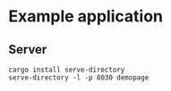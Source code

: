 # Example application

## Server

```
cargo install serve-directory
serve-directory -l -p 8030 demopage
```
